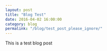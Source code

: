 ```yaml
---
layout: post
title: "Blog Test"
date: 2016-04-02 16:00:00
category: blog
permalink: "/blog/test_post_please_ignore/"
---
```


This is a test blog post